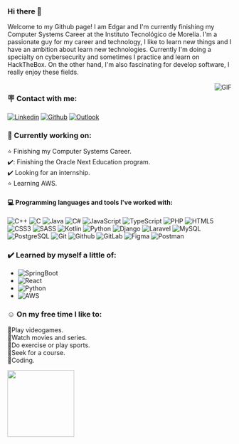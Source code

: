 ### Hi there 👋
Welcome to my Github page! I am Edgar and I'm currently finishing my Computer Systems Career at the Instituto Tecnológico de Morelia.
I'm a passionate guy for my career and technology, I like to learn new things and I have an ambition about learn new technologies. Currently I'm doing a specialty on cybersecurity and sometimes I practice and learn on HackTheBox. On the other hand, I'm also fascinating for develop software, I really enjoy these fields.
<br/><br/><img align="right" alt="GIF" src="https://i.pinimg.com/originals/e4/26/70/e426702edf874b181aced1e2fa5c6cde.gif" />
### 🪧 Contact with me:
[![Linkedin](https://img.shields.io/badge/-LinkedIn-blue?style=flat&logo=Linkedin&logoColor=white)](https://www.linkedin.com/in/edgar-mm)
[![Github](https://img.shields.io/badge/-Github-000?style=flat&logo=Github&logoColor=white)](https://github.com/DanielMMITM/)
[![Outlook](https://img.shields.io/badge/Outlook-blue?style=flat&logo=microsoftoutlook&logoColor=white)](mailto:edanielm21@hotmail.com)

### 🌟 Currently working on:
⭐ Finishing my Computer Systems Career.<br/>
✔️: Finishing the Oracle Next Education program.<br/>
✔️ Looking for an internship.<br/>
⭐ Learning AWS.<br/>


#### :computer: Programming languages and tools I've worked with: 

![C++](https://img.shields.io/badge/-C++-000000?style=flat&logo=c%2B%2B&logoColor=blue)
![C](https://img.shields.io/badge/-C-000000?style=flat&logo=c&logoColor=#A8B9CC)
![Java](https://img.shields.io/badge/-Java-000000?style=flat&logo=java)
![C#](https://img.shields.io/badge/-C%23-000000?style=flat&logo=csharp&logoColor=violet)
![JavaScript](https://img.shields.io/badge/-JavaScript-000000?style=flat&logo=javascript)
![TypeScript](https://img.shields.io/badge/-TypeScript-000000?style=flat&logo=typescript)
![PHP](https://img.shields.io/badge/-PHP-000000?style=flat&logo=php&logoColor=#777BB4)
![HTML5](https://img.shields.io/badge/-HTML-000000?style=flat&logo=html5)
![CSS3](https://img.shields.io/badge/-CSS-000000?style=flat&logo=css3&logoColor=blue)
![SASS](https://img.shields.io/badge/-Sass-000000?style=flat&logo=sass&logoColor=#CC6699)
![Kotlin](https://img.shields.io/badge/-Kotlin-000000?style=flat&logo=kotlin&logoColor=green)
![Python](https://img.shields.io/badge/-Python-000000?style=flat&logo=python&logoColor=#3776AB)
![Django](https://img.shields.io/badge/-Django-000000?style=flat&logo=django&logoColor=darkgreen)
![Laravel](https://img.shields.io/badge/-Laravel-000000?style=flat&logo=laravel&logoColor=#FF2D20)
![MySQL](https://img.shields.io/badge/-MySQL-000000?style=flat&logo=mysql)
![PostgreSQL](https://img.shields.io/badge/-PostgreSQL-000000?style=flat&logo=postgresql)
![Git](https://img.shields.io/badge/-Git-000000?style=flat&logo=git)
![Github](https://img.shields.io/badge/-GitHub-000000?style=flat&logo=github)
![GitLab](https://img.shields.io/badge/-GitLab-000000?style=flat&logo=gitlab)
![Figma](https://img.shields.io/badge/-Figma-000000?style=flat&logo=figma)
![Postman](https://img.shields.io/badge/-Postman-000000?style=flat&logo=postman) 

### ✔️ Learned by myself a little of:

* ![SpringBoot](https://img.shields.io/badge/-SpringBoot-000000?style=flat&logo=springboot&logoColor=##6DB33F)
* ![React](https://img.shields.io/badge/-React-000000?style=flat&logo=react&logoColor=#61DAFB)
* ![Python](https://img.shields.io/badge/-Python-000000?style=flat&logo=python&logoColor=#3776AB)
* ![AWS](https://img.shields.io/badge/-AWS-000000?style=flat&logo=amazonaws&logoColor=#232F3E)

### ☺️ On my free time I like to:
💠Play videogames.<br/>
💠Watch movies and series.<br/>
💠Do exercise or play sports.<br/>
💠Seek for a course.<br/>
💠Coding.

<img src='https://github.com/Rishit-dagli/Rishit-dagli/blob/master/images/octocat-anime.gif' width='150"'>
